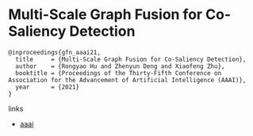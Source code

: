 # Multi-Scale Graph Fusion for Co-Saliency Detection

```
@inproceedings{gfn_aaai21,
  title     = {Multi-Scale Graph Fusion for Co-Saliency Detection},
  author    = {Rongyao Hu and Zhenyun Deng and Xiaofeng Zhu},
  booktitle = {Proceedings of the Thirty-Fifth Conference on Association for the Advancement of Artificial Intelligence (AAAI)},
  year      = {2021}
}
```

links
- [aaai](https://www.aaai.org/AAAI21Papers/AAAI-6941.HuR.pdf)
